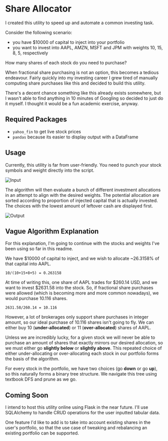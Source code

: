 # Share Allocator

I created this utility to speed up and automate a common investing task.

Consider the following scenario:

 - you have $10000 of capital to inject into your portfolio
 - you want to invest into AAPL, AMZN, MSFT and JPM with weights 10, 15, 8, 5, respectively

How many shares of each stock do you need to purchase? 

When fractional share purchasing is not an option, this becomes a tedious endeavour. Fairly quickly into my investing career I grew tired of manually computing share purchases like this and decided to build this utility.

There's a decent chance something like this already exists somewhere, but I wasn't able to find anything in 10 minutes of Googling so decided to just do it myself. I thought it would be a fun academic exercise, anyway.

## Required Packages

 - `yahoo_fin` to get live stock prices
 - `pandas` because its easier to display output with a DataFrame

## Usage

Currently, this utility is far from user-friendly. You need to punch your stock symbols and weight directly into the script. 

![Input](https://scontent.fymy1-1.fna.fbcdn.net/v/t1.15752-9/75478396_541354423314960_4601194770532925440_n.png?_nc_cat=107&_nc_oc=AQnX3-soelCUQMKSZOCoJYtNH3nORhJfPhoA24We5FvZFcwc5bNAiBOwvDmdponT2T8&_nc_ht=scontent.fymy1-1.fna&oh=3b0280d40b59eebc2d91a518c364439e&oe=5E4AC675)

The algorithm will then evaluate a bunch of different investment allocations in an attempt to align with the desired weights. The potential allocation are sorted according to proportion of injected capital that is actually invested. The choices with the lowest amount of leftover cash are displayed first.

![Output](https://scontent.fymy1-2.fna.fbcdn.net/v/t1.15752-9/74661831_595221584353095_1514716166503792640_n.png?_nc_cat=106&_nc_oc=AQljkXyDJ_aI8e754_lSAw-K8YAeeLDWUyKbJpFtPPsom4VT2Qj_9c6YZyyYfJKjdbs&_nc_ht=scontent.fymy1-2.fna&oh=4e9e46682bf93ea228485b83648d396a&oe=5E52F5D4)

## Vague Algorithm Explanation

For this explanation, I'm going to continue with the stocks and weights I've been using so far in this readme.

We have $10000 of capital to inject, and we wish to allocate ~26.3158% of that capital into AAPL.

`10/(10+15+8+5) = 0.263158`

At time of writing this, one share of AAPL trades for $260.14 USD, and we want to invest $2631.58 into the stock. So, if fractional share purchases were allowed (which is becoming more and more common nowadays), we would purchase 10.116 shares.

`2631.58/260.14 = 10.116`

However, a lot of brokerages only support share purchases in integer amount, so our ideal purchase of 10.116 shares isn't going to fly. We can either buy 10 (**under-allocated**) or 11 (**over-allocated**) shares of AAPL.

Unless we are incredibly lucky, for a given stock we will never be able to purchase an amount of shares that exactly mirrors our desired allocation, so we must either go **slightly below** or **slightly above**. This repeated choice of either under-allocating or over-allocating each stock in our portfolio forms the basis of the algorithm.

For every stock in the portfolio, we have two choices (go **down** or go **up**), so this naturally forms a binary tree structure. We navigate this tree using textbook DFS and prune as we go.

## Coming Soon

I intend to host this utility online using Flask in the near future. I'll use SQLAlchemy to handle CRUD operations for the user inputted tabular data.

One feature I'd like to add is to take into account existing shares in the user's portfolio, so that the use case of tweaking and rebalancing an existing portfolio can be supported.
